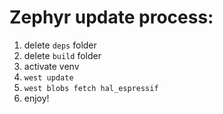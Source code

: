 # Zephyr update process:

1. delete `deps` folder
2. delete `build` folder
3. activate venv
4. `west update`
5. `west blobs fetch hal_espressif`
6. enjoy!
